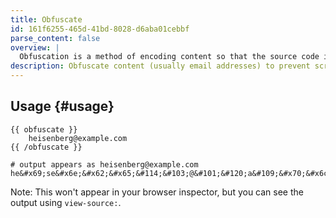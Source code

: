 ```yaml
---
title: Obfuscate
id: 161f6255-465d-41bd-8028-d6aba01cebbf
parse_content: false
overview: |
  Obfuscation is a method of encoding content so that the source code is hard or impossible to understand. This is generally used on email addresses to prevent spambots from recognizing it as an email address and keeping you safe from unwanted emails.
description: Obfuscate content (usually email addresses) to prevent screenscraping.
---
```

## Usage {#usage}

```
{{ obfuscate }}
	heisenberg@example.com
{{ /obfuscate }}
```

```.language-output
# output appears as heisenberg@example.com
he&#x69;se&#x6e;&#x62;&#x65;&#114;&#103;@&#101;&#120;a&#109;&#x70;&#x6c;&#x65;&#x2e;c&#x6f;&#109;
```

Note: This won't appear in your browser inspector, but you can see the output using `view-source:`.
